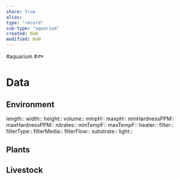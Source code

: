 ```yaml
---
share: true
alias: 
type: "record"
sub-type: "aquarium"
created: NaN 
modified: NaN
---
```

 #aquarium #🐟 
# Data
## Environment
length::
width::
height::
volume:: 
minpH:: 
maxpH:: 
minHardnessPPM:: 
maxHardnessPPM:: 
nitrates::
minTempF:: 
maxTempF:: 
heater::
filter::
filterType:: 
filterMedia:: 
filterFlow::
substrate:: 
light::
## Plants
 
## Livestock
